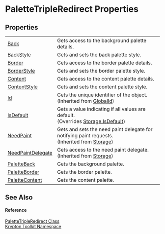 # PaletteTripleRedirect Properties




## Properties
<table>
<tr>
<td><a href="6767d4e9-d14c-2edf-ccad-aba08ee11072.md">Back</a></td>
<td>Gets access to the background palette details.</td></tr>
<tr>
<td><a href="2c3f4511-50e5-4030-2c98-73950d5ae0e3.md">BackStyle</a></td>
<td>Gets and sets the back palette style.</td></tr>
<tr>
<td><a href="5316830e-5813-c1c9-decc-a2cafd72aef5.md">Border</a></td>
<td>Gets access to the border palette details.</td></tr>
<tr>
<td><a href="5753f869-fef4-d226-ef14-741f1795f87f.md">BorderStyle</a></td>
<td>Gets and sets the border palette style.</td></tr>
<tr>
<td><a href="84929670-e110-3024-54fd-be1d231bae16.md">Content</a></td>
<td>Gets access to the content palette details.</td></tr>
<tr>
<td><a href="e06aa530-873c-13d1-a29b-9abdf89f6c09.md">ContentStyle</a></td>
<td>Gets and sets the content palette style.</td></tr>
<tr>
<td><a href="71a6846f-bfb6-fb58-b361-6b43ae0583a8.md">Id</a></td>
<td>Gets the unique identifier of the object.<br />(Inherited from <a href="9ef2ca3a-e03e-8927-105a-2f9a6fbdf849.md">GlobalId</a>)</td></tr>
<tr>
<td><a href="53b47ce3-1f82-8b77-7c8b-490ec4d133a5.md">IsDefault</a></td>
<td>Gets a value indicating if all values are default.<br />(Overrides <a href="bbc0e831-9474-3bce-65dc-0625d793d8c1.md">Storage.IsDefault</a>)</td></tr>
<tr>
<td><a href="097a0f47-e60c-4bf7-802c-8391c6d8feff.md">NeedPaint</a></td>
<td>Gets and sets the need paint delegate for notifying paint requests.<br />(Inherited from <a href="8406cf55-79a3-e579-4094-be084e489431.md">Storage</a>)</td></tr>
<tr>
<td><a href="879ca7f2-32c5-8581-44f2-c7aee6491db2.md">NeedPaintDelegate</a></td>
<td>Gets access to the need paint delegate.<br />(Inherited from <a href="8406cf55-79a3-e579-4094-be084e489431.md">Storage</a>)</td></tr>
<tr>
<td><a href="bde145c2-ec88-dcd0-e595-0e7828aebd89.md">PaletteBack</a></td>
<td>Gets the background palette.</td></tr>
<tr>
<td><a href="b128f9d6-f46e-fa9d-a5cd-5c718084524a.md">PaletteBorder</a></td>
<td>Gets the border palette.</td></tr>
<tr>
<td><a href="e105a316-5806-7bf1-90af-47a8802b736c.md">PaletteContent</a></td>
<td>Gets the content palette.</td></tr>
</table>

## See Also


#### Reference
<a href="71152bc2-4751-04ec-d520-f317200d79e5.md">PaletteTripleRedirect Class</a>  
<a href="79d2eac2-21f4-54ff-7552-b20c33c30600.md">Krypton.Toolkit Namespace</a>  
